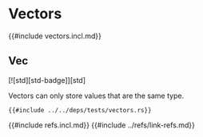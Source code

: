 # Vectors

{{#include vectors.incl.md}}

## Vec

[![std][std-badge]][std]

Vectors can only store values that are the same type.

```rust,editable
{{#include ../../deps/tests/vectors.rs}}
```

{{#include refs.incl.md}}
{{#include ../refs/link-refs.md}}
